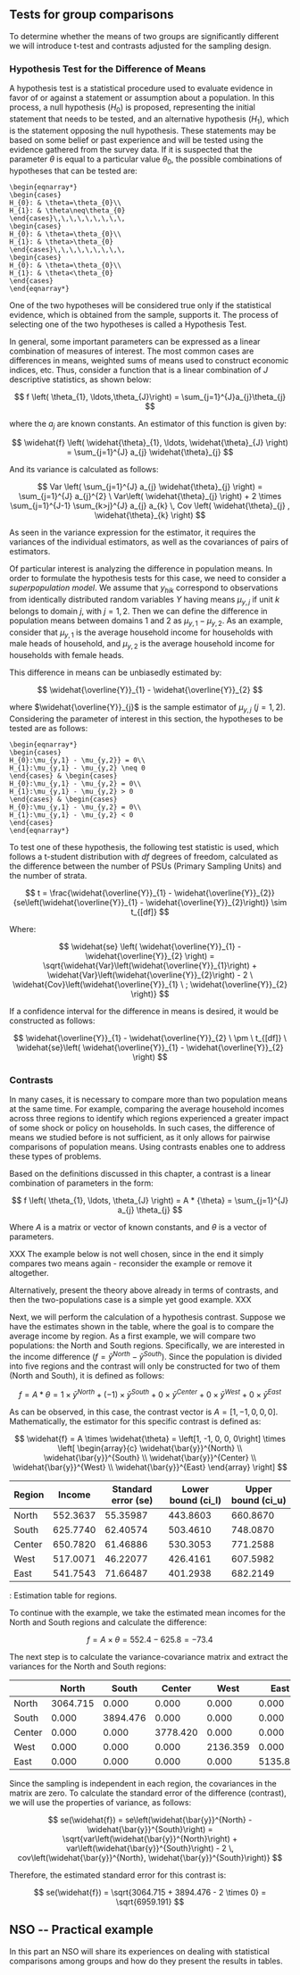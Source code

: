 ## Tests for group comparisons

To determine whether the means of two groups are significantly different we will introduce t-test and contrasts adjusted for the sampling design.

### Hypothesis Test for the Difference of Means

A hypothesis test is a statistical procedure used to evaluate evidence in favor of or against a statement or assumption about a population. In this process, a null hypothesis ($H_0$) is proposed, representing the initial statement that needs to be tested, and an alternative hypothesis ($H_1$), which is the statement opposing the null hypothesis. These statements may be based on some belief or past experience and will be tested using the evidence gathered from the survey data. If it is suspected that the parameter $\theta$ is equal to a particular value $\theta_{0}$, the possible combinations of hypotheses that can be tested are:

```{=tex}
\begin{eqnarray*}
\begin{cases}
H_{0}: & \theta=\theta_{0}\\
H_{1}: & \theta\neq\theta_{0}
\end{cases}\,\,\,\,\,\,\,\,\,   
\begin{cases}
H_{0}: & \theta=\theta_{0}\\
H_{1}: & \theta>\theta_{0}
\end{cases}\,\,\,\,\,\,\,\,\,   
\begin{cases}
H_{0}: & \theta=\theta_{0}\\
H_{1}: & \theta<\theta_{0}
\end{cases}
\end{eqnarray*}
```

One of the two hypotheses will be considered true only if the statistical evidence, which is obtained from the sample, supports it. The process of selecting one of the two hypotheses is called a Hypothesis Test.

In general, some important parameters can be expressed as a linear combination of measures of interest. The most common cases are differences in means, weighted sums of means used to construct economic indices, etc. Thus, consider a function that is a linear combination of $J$ descriptive statistics, as shown below:

$$
f \left( \theta_{1}, \ldots,\theta_{J}\right) = \sum_{j=1}^{J}a_{j}\theta_{j}
$$

where the $a_{j}$ are known constants. An estimator of this function is given by:

$$
\widehat{f} \left( \widehat{\theta}_{1}, \ldots, \widehat{\theta}_{J} \right) = \sum_{j=1}^{J} a_{j} \widehat{\theta}_{j}
$$

And its variance is calculated as follows:

$$
Var \left( \sum_{j=1}^{J} a_{j} \widehat{\theta}_{j} \right) = \sum_{j=1}^{J} a_{j}^{2} \ Var\left( \widehat{\theta}_{j} \right) + 2 \times \sum_{j=1}^{J-1} \sum_{k>j}^{J} a_{j} a_{k} \, Cov \left( \widehat{\theta}_{j} , \widehat{\theta}_{k} \right)
$$

As seen in the variance expression for the estimator, it requires the variances of the individual estimators, as well as the covariances of pairs of estimators. 

Of particular interest is analyzing the difference in population means. In order to formulate the hypothesis tests for this case, we need to consider a *superpopulation model*. We assume that $y_{hik}$ correspond to observations from identically distributed random variables $Y$ having means $\mu_{y,j}$ if unit $k$ belongs to domain $j$, with $j = 1, 2$. Then we can define the difference in population means between domains 1 and 2 as $\mu_{y,1} - \mu_{y,2}$. As an example, consider that $\mu_{y,1}$ is the average household income for households with male heads of household, and $\mu_{y,2}$ is the average household income for households with female heads.

This difference in means can be unbiasedly estimated by:

$$
\widehat{\overline{Y}}_{1} - \widehat{\overline{Y}}_{2}
$$

where $\widehat{\overline{Y}}_{j}$ is the sample estimator of $\mu_{y,j}$ ($j = 1, 2$). Considering the parameter of interest in this section, the hypotheses to be tested are as follows:

```{=tex}
\begin{eqnarray*}
\begin{cases}
H_{0}:\mu_{y,1} - \mu_{y,2}} = 0\\
H_{1}:\mu_{y,1} - \mu_{y,2} \neq 0
\end{cases} & \begin{cases}
H_{0}:\mu_{y,1} - \mu_{y,2} = 0\\
H_{1}:\mu_{y,1} - \mu_{y,2} > 0
\end{cases} & \begin{cases}
H_{0}:\mu_{y,1} - \mu_{y,2} = 0\\
H_{1}:\mu_{y,1} - \mu_{y,2} < 0
\end{cases}
\end{eqnarray*}
```

To test one of these hypothesis, the following test statistic is used, which follows a t-student distribution with $df$ degrees of freedom, calculated as the difference between the number of PSUs (Primary Sampling Units) and the number of strata.

$$
t = \frac{\widehat{\overline{Y}}_{1} - \widehat{\overline{Y}}_{2}} {se\left(\widehat{\overline{Y}}_{1} - \widehat{\overline{Y}}_{2}\right)} \sim t_{[df]}
$$

Where:

$$
\widehat{se} \left( \widehat{\overline{Y}}_{1} - \widehat{\overline{Y}}_{2} \right) = \sqrt{\widehat{Var}\left(\widehat{\overline{Y}}_{1}\right) + \widehat{Var}\left(\widehat{\overline{Y}}_{2}\right) - 2 \  \widehat{Cov}\left(\widehat{\overline{Y}}_{1} \ ; \widehat{\overline{Y}}_{2} \right)}
$$

If a confidence interval for the difference in means is desired, it would be constructed as follows:

$$
\widehat{\overline{Y}}_{1} - \widehat{\overline{Y}}_{2} \ \pm \ t_{[df]} \ \widehat{se}\left( \widehat{\overline{Y}}_{1} - \widehat{\overline{Y}}_{2} \right)
$$

### Contrasts

In many cases, it is necessary to compare more than two population means at the same time. For example, comparing the average household incomes across three regions to identify which regions experienced a greater impact of some shock or policy on households. In such cases, the difference of means we studied before is not sufficient, as it only allows for pairwise comparisons of population means. Using contrasts enables one to address these types of problems.

Based on the definitions discussed in this chapter, a contrast is a linear combination of parameters in the form:

$$
f \left( \theta_{1}, \ldots, \theta_{J} \right) = A * {\theta} = \sum_{j=1}^{J} a_{j} \theta_{j}
$$

Where $A$ is a matrix or vector of known constants, and $\theta$ is a vector of parameters.

XXX
The example below is not well chosen, since in the end it simply compares two means again - reconsider the example or remove it altogether.

Alternatively, present the theory above already in terms of contrasts, and then the two-populations case is a simple yet good example.
XXX

Next, we will perform the calculation of a hypothesis contrast. Suppose we have the estimates shown in the table, where the goal is to compare the average income by region. As a first example, we will compare two populations: the North and South regions. Specifically, we are interested in the income difference ($f = \bar{y}^{North} - \bar{y}^{South}$). Since the population is divided into five regions and the contrast will only be constructed for two of them (North and South), it is defined as follows:

$$
f = A * \theta = 1 \times \bar{y}^{North} + (-1) \times \bar{y}^{South} + 0 \times \bar{y}^{Center} + 0 \times \bar{y}^{West} + 0 \times \bar{y}^{East}
$$

As can be observed, in this case, the contrast vector is $A = \left[1, -1, 0, 0, 0\right]$. Mathematically, the estimator for this specific contrast is defined as:

$$
\widehat{f} = A \times \widehat{\theta} = \left[1, -1, 0, 0, 0\right] \times \left[
\begin{array}{c}
\widehat{\bar{y}}^{North} \\
\widehat{\bar{y}}^{South} \\
\widehat{\bar{y}}^{Center} \\
\widehat{\bar{y}}^{West} \\
\widehat{\bar{y}}^{East}
\end{array}
\right]
$$

| Region | Income   | Standard error (se) | Lower bound (ci_l) | Upper bound (ci_u) |
|---------------|---------------|---------------|---------------|---------------|
| North  | 552.3637 | 55.35987            | 443.8603           | 660.8670           |
| South  | 625.7740 | 62.40574            | 503.4610           | 748.0870           |
| Center | 650.7820 | 61.46886            | 530.3053           | 771.2588           |
| West   | 517.0071 | 46.22077            | 426.4161           | 607.5982           |
| East   | 541.7543 | 71.66487            | 401.2938           | 682.2149           |

: Estimation table for regions.

To continue with the example, we take the estimated mean incomes for the North and South regions and calculate the difference:

$$
f = A \times \theta = 552.4 - 625.8 = -73.4
$$

The next step is to calculate the variance-covariance matrix and extract the variances for the North and South regions:

|            | North    | South    | Center   | West     | East     |
|------------|----------|----------|----------|----------|----------|
| North  | 3064.715 | 0.000    | 0.000    | 0.000    | 0.000    |
| South  | 0.000    | 3894.476 | 0.000    | 0.000    | 0.000    |
| Center | 0.000    | 0.000    | 3778.420 | 0.000    | 0.000    |
| West   | 0.000    | 0.000    | 0.000    | 2136.359 | 0.000    |
| East   | 0.000    | 0.000    | 0.000    | 0.000    | 5135.854 |

Since the sampling is independent in each region, the covariances in the matrix are zero. To calculate the standard error of the difference (contrast), we will use the properties of variance, as follows:

$$
se(\widehat{f}) = se\left(\widehat{\bar{y}}^{North} - \widehat{\bar{y}}^{South}\right) = \sqrt{var\left(\widehat{\bar{y}}^{North}\right) + var\left(\widehat{\bar{y}}^{South}\right) - 2 \, cov\left(\widehat{\bar{y}}^{North}, \widehat{\bar{y}}^{South}\right)}
$$

Therefore, the estimated standard error for this contrast is:

$$
se(\widehat{f}) = \sqrt{3064.715 + 3894.476 - 2 \times 0} = \sqrt{6959.191}
$$

## NSO -- Practical example

In this part an NSO will share its experiences on dealing with statistical comparisons among groups and how do they present the results in tables.


